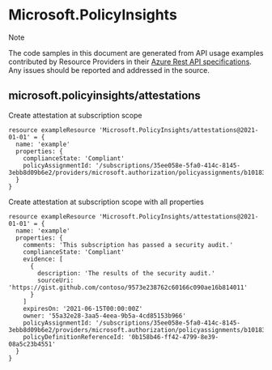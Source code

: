 # Microsoft.PolicyInsights
  
> [!NOTE]
> The code samples in this document are generated from API usage examples contributed by Resource Providers in their [Azure Rest API specifications](https://github.com/Azure/azure-rest-api-specs). Any issues should be reported and addressed in the source.


## microsoft.policyinsights/attestations

Create attestation at subscription scope
```bicep
resource exampleResource 'Microsoft.PolicyInsights/attestations@2021-01-01' = {
  name: 'example'
  properties: {
    complianceState: 'Compliant'
    policyAssignmentId: '/subscriptions/35ee058e-5fa0-414c-8145-3ebb8d09b6e2/providers/microsoft.authorization/policyassignments/b101830944f246d8a14088c5'
  }
}
```

Create attestation at subscription scope with all properties
```bicep
resource exampleResource 'Microsoft.PolicyInsights/attestations@2021-01-01' = {
  name: 'example'
  properties: {
    comments: 'This subscription has passed a security audit.'
    complianceState: 'Compliant'
    evidence: [
      {
        description: 'The results of the security audit.'
        sourceUri: 'https://gist.github.com/contoso/9573e238762c60166c090ae16b814011'
      }
    ]
    expiresOn: '2021-06-15T00:00:00Z'
    owner: '55a32e28-3aa5-4eea-9b5a-4cd85153b966'
    policyAssignmentId: '/subscriptions/35ee058e-5fa0-414c-8145-3ebb8d09b6e2/providers/microsoft.authorization/policyassignments/b101830944f246d8a14088c5'
    policyDefinitionReferenceId: '0b158b46-ff42-4799-8e39-08a5c23b4551'
  }
}
```
